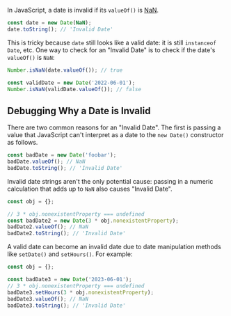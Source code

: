 In JavaScript, a date is invalid if its `valueOf()` is [NaN](/tutorials/fundamentals/check-nan).

```javascript
const date = new Date(NaN);
date.toString(); // 'Invalid Date'
```

This is tricky because `date` still looks like a valid date: it is still `instanceof Date`, etc.
One way to check for an "Invalid Date" is to check if the date's `valueOf()` is `NaN`:

```javascript
Number.isNaN(date.valueOf()); // true

const validDate = new Date('2022-06-01');
Number.isNaN(validDate.valueOf()); // false
```

## Debugging Why a Date is Invalid

There are two common reasons for an "Invalid Date".
The first is passing a value that JavaScript can't interpret as a date to the `new Date()` constructor as follows.

```javascript
const badDate = new Date('foobar');
badDate.valueOf(); // NaN
badDate.toString(); // 'Invalid Date'
```

Invalid date strings aren't the only potential cause: passing in a numeric calculation that adds up to `NaN` also causes "Invalid Date".

```javascript
const obj = {};

// 3 * obj.nonexistentProperty === undefined
const badDate2 = new Date(3 * obj.nonexistentProperty);
badDate2.valueOf(); // NaN
badDate2.toString(); // 'Invalid Date'
```

A valid date can become an invalid date due to date manipulation methods like `setDate()` and `setHours()`. For example:

```javascript
const obj = {};

const badDate3 = new Date('2023-06-01');
// 3 * obj.nonexistentProperty === undefined
badDate3.setHours(3 * obj.nonexistentProperty);
badDate3.valueOf(); // NaN
badDate3.toString(); // 'Invalid Date'
```